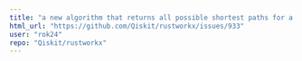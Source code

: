 ```yaml
---
title: "a new algorithm that returns all possible shortest paths for a source target pair"
html_url: "https://github.com/Qiskit/rustworkx/issues/933"
user: "rok24"
repo: "Qiskit/rustworkx"
---
```


